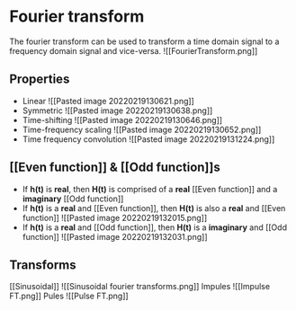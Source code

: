 # Fourier transform
The fourier transform can be used to transform a time domain signal to a frequency domain signal and vice-versa.
![[FourierTransform.png]]
## Properties
- Linear
 ![[Pasted image 20220219130621.png]]
- Symmetric
![[Pasted image 20220219130638.png]]
- Time-shifting
![[Pasted image 20220219130646.png]]
- Time-frequency scaling
![[Pasted image 20220219130652.png]]
- Time frequency convolution
![[Pasted image 20220219131224.png]]
## [[Even function]] & [[Odd function]]s
- If **h(t)** is **real**, then **H(t)** is comprised of a **real** [[Even function]] and a **imaginary** [[Odd function]]
- If **h(t)** is a **real** and [[Even function]], then **H(t)** is also a **real** and [[Even function]]
![[Pasted image 20220219132015.png]]
- If **h(t)** is a **real** and [[Odd function]], then **H(t)** is a **imaginary** and [[Odd function]]
![[Pasted image 20220219132031.png]]
## Transforms
[[Sinusoidal]]
![[Sinusoidal fourier transforms.png]]
Impules
![[Impulse FT.png]]
Pules
![[Pulse FT.png]]
